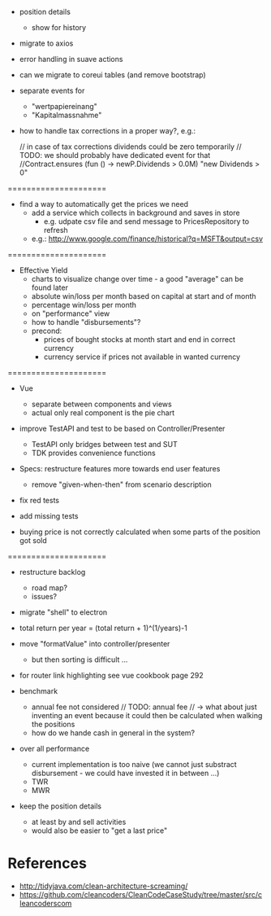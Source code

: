 
- position details
  - show for history

- migrate to axios

- error handling in suave actions

- can we migrate to coreui tables
  (and remove bootstrap)

- separate events for
  - "wertpapiereinang"
  - "Kapitalmassnahme"

- how to handle tax corrections in a proper way?, e.g.:

  // in case of tax corrections dividends could be zero temporarily
  // TODO: we should probably have dedicated event for that
  //Contract.ensures (fun () -> newP.Dividends > 0.0M<Currency>) "new Dividends > 0"

=====================

- find a way to automatically get the prices we need
  - add a service which collects in background and saves in store
    - e.g. udpate csv file and send message to PricesRepository to refresh
  - e.g.: http://www.google.com/finance/historical?q=MSFT&output=csv
  
=====================

- Effective Yield
  - charts to visualize change over time - a good "average" can be found later
  - absolute win/loss per month based on capital at start and of month
  - percentage win/loss per month
  - on "performance" view
  - how to handle "disbursements"?
  - precond:
    - prices of bought stocks at month start and end in correct currency
    - currency service if prices not available in wanted currency
  
=====================

- Vue
  - separate between components and views
  - actual only real component is the pie chart

- improve TestAPI and test to be based on Controller/Presenter
  - TestAPI only bridges between test and SUT
  - TDK provides convenience functions

- Specs: restructure features more towards end user features
  - remove "given-when-then" from scenario description

- fix red tests

- add missing tests

- buying price is not correctly calculated when some parts of the position got sold

=====================

- restructure backlog
  - road map?
  - issues?

- migrate "shell" to electron

- total return per year = (total return + 1)^(1/years)-1

- move "formatValue" into controller/presenter
  - but then sorting is difficult ...

- for router link highlighting see vue cookbook page 292

- benchmark
  - annual fee not considered
    // TODO: annual fee
    // -> what about just inventing an event because it could then be calculated when walking the positions
  - how do we hande cash in general in the system?

- over all performance
  - current implementation is too naive (we cannot just substract disbursement - we could have invested it in between ...)
  - TWR
  - MWR

- keep the position details
  - at least by and sell activities
  - would also be easier to "get a last price"

# References 

- http://tidyjava.com/clean-architecture-screaming/
- https://github.com/cleancoders/CleanCodeCaseStudy/tree/master/src/cleancoderscom

